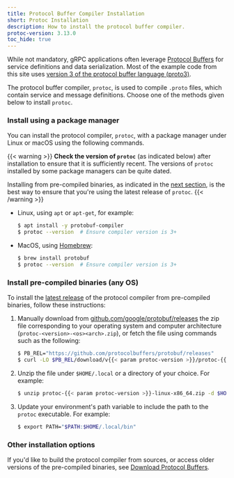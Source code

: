 ```yaml
---
title: Protocol Buffer Compiler Installation
short: Protoc Installation
description: How to install the protocol buffer compiler.
protoc-version: 3.13.0
toc_hide: true
---
```


While not mandatory, gRPC applications often leverage [Protocol Buffers][pb] for
service definitions and data serialization. Most of the example code from this
site uses [version 3 of the protocol buffer language (proto3)][proto3].

The protocol buffer compiler, `protoc`, is used to compile `.proto` files, which
contain service and message definitions. Choose one of the methods given below
to install `protoc`.

### Install using a package manager

You can install the protocol compiler, `protoc`, with a package manager under
Linux or macOS using the following commands.

{{< warning >}}
**Check the version of `protoc`** (as indicated below) after installation to
ensure that it is sufficiently recent. The versions of `protoc` installed by
some package managers can be quite dated.

Installing from pre-compiled binaries, as indicated in the [next
section](#binary-install), is the best way to ensure that you're using the
latest release of `protoc`.
{{< /warning >}}

- Linux, using `apt` or `apt-get`, for example:

  ```sh
  $ apt install -y protobuf-compiler
  $ protoc --version  # Ensure compiler version is 3+
  ```

- MacOS, using [Homebrew][]:

  ```sh
  $ brew install protobuf
  $ protoc --version  # Ensure compiler version is 3+
  ```

<a name="binary-install"></a>

### Install pre-compiled binaries (any OS)

To install the [latest release][] of the protocol compiler from pre-compiled
binaries, follow these instructions:

1.  Manually download from [github.com/google/protobuf/releases][] the zip file
    corresponding to your operating system and computer architecture
    (`protoc-<version>-<os><arch>.zip`), or fetch the file using commands such
    as the following:

    ```sh
    $ PB_REL="https://github.com/protocolbuffers/protobuf/releases"
    $ curl -LO $PB_REL/download/v{{< param protoc-version >}}/protoc-{{< param protoc-version >}}-linux-x86_64.zip
    ```

2.  Unzip the file under `$HOME/.local` or a directory of your choice. For
    example:

    ```sh
    $ unzip protoc-{{< param protoc-version >}}-linux-x86_64.zip -d $HOME/.local
    ```

3.  Update your environment's path variable to include the path to the
    `protoc` executable. For example:

    ```sh
    $ export PATH="$PATH:$HOME/.local/bin"
    ```

### Other installation options

If you'd like to build the protocol compiler from sources, or access older
versions of the pre-compiled binaries, see [Download Protocol
Buffers][download].

[download]: https://developers.google.com/protocol-buffers/docs/downloads
[github.com/google/protobuf/releases]: https://github.com/google/protobuf/releases
[homebrew]: https://brew.sh
[latest release]: https://developers.google.com/protocol-buffers/docs/downloads#release-packages
[pb]: https://developers.google.com/protocol-buffers
[proto3]: https://developers.google.com/protocol-buffers/docs/proto3
